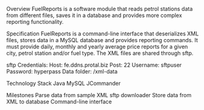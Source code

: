 Overview
FuelReports is a software module that reads petrol stations data from different files, saves it in a database and provides more complex reporting functionality.

Specification
FuelReports is a command-line interface that deserializes XML files, stores data in a MySQL database and provides reporting commands. It must provide daily, monthly and yearly  average price reports for a given city, petrol station and/or fuel type. The XML files are shared through sftp.

sftp Credentials:
Host: fe.ddns.protal.biz
Post: 22
Username: sftpuser
Password:  hyperpass
Data folder: /xml-data

Technology Stack
Java
MySQL
JCommander

Milestones
Parse data from sample XML
sftp downloader
Store data from XML to database
Command-line interface
